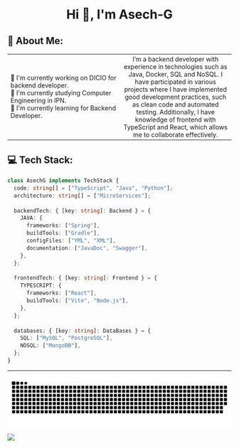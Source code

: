 <div align="center">
  <h1> Hi 👋, I'm Asech-G </h1>
</div>

## 💫 About Me:

<table>
  <tr>
    <td width="50%">
      💼 I'm currently working on DICIO for backend developer. <br> 
      📓 I'm currently studying Computer Engineering in IPN. <br> 
      🌱 I'm currently learning for Backend Developer.
    </td>
    <td width="50%" align="center">
      I’m a backend developer with experience in technologies such as Java, Docker, SQL and NoSQL. I have participated in various projects where I have implemented good development practices, such as clean code and automated testing. Additionally, I have knowledge of frontend with TypeScript and React, which allows me to collaborate effectively.
    </td>
  </tr>
</table>

## 💻 Tech Stack:

```typescript
class AsechG implements TechStack {
  code: string[] = ["TypeScript", "Java", "Python"];
  architecture: string[] = ["MicroServices"];

  backendTech: { [key: string]: Backend } = {
    JAVA: {
      frameworks: ["Spring"],
      buildTools: ["Gradle"],
      configFiles: ["YML", "XML"],
      documentation: ["JavaDoc", "Swagger"],
    },
  };

  frontendTech: { [key: string]: Frontend } = {
    TYPESCRIPT: {
      frameworks: ["React"],
      buildTools: ["Vite", "Node.js"],
    },
  };

  databases: { [key: string]: DataBases } = {
    SQL: ["MySQL", "PostgreSQL"],
    NOSQL: ["MongoDB"],
  };
}
```

---

<div align="center">
  <img  src="./assets/grid-snake.svg" alt="snake"/>
</div>

[![](https://visitcount.itsvg.in/api?id=Asech-G&icon=0&color=6)](https://visitcount.itsvg.in)
